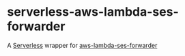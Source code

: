 # serverless-aws-lambda-ses-forwarder

A [Serverless](https://serverless.com) wrapper for [aws-lambda-ses-forwarder](https://github.com/arithmetric/aws-lambda-ses-forwarder)